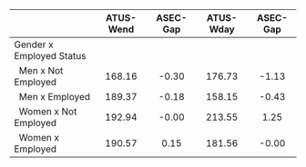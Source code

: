 
|                      |    ATUS-Wend |     ASEC-Gap |    ATUS-Wday |     ASEC-Gap |
| -------------------- | :----------: | :----------: | :----------: | :----------: |
| Gender x Employed Status |              |              |              |              |
| &nbsp;&nbsp;Men x Not Employed |       168.16 |        -0.30 |       176.73 |        -1.13 |
| &nbsp;&nbsp;Men x Employed |       189.37 |        -0.18 |       158.15 |        -0.43 |
| &nbsp;&nbsp;Women x Not Employed |       192.94 |        -0.00 |       213.55 |         1.25 |
| &nbsp;&nbsp;Women x Employed |       190.57 |         0.15 |       181.56 |        -0.00 |

